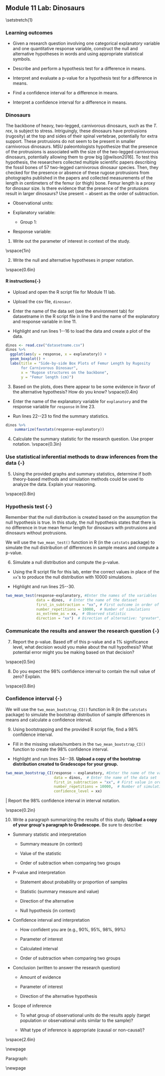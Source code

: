 ## Module 11 Lab: Dinosaurs

\setstretch{1}


### Learning outcomes

* Given a research question involving one categorical explanatory variable and one quantitative response variable, construct the null and alternative hypotheses
  in words and using appropriate statistical symbols.

* Describe and perform a hypothesis test for a difference in means.

* Interpret and evaluate a p-value for a hypothesis test for a difference in means.

* Find a confidence interval for a difference in means.

* Interpret a confidence interval for a difference in means.

### Dinosaurs

The backbone of heavy, two-legged, carnivorous dinosaurs, such as the *T. rex*, is subject to stress. Intriguingly, these dinosaurs have protrusions (rugosity) at the top and sides of their spinal vertebrae, potentially for extra support. These protrusions do not seem to be present in smaller carnivorous dinosaurs. MSU paleontologists hypothesize that the presence of the protrusions is associated with the size of the two-legged carnivorous dinosaurs, potentially allowing them to grow big [@wilson2016]. To test this hypothesis, the researchers collected multiple scientific papers describing the fossil bones of 57 two-legged carnivorous dinosaur species. Then, they checked for the presence or absence of these rugose protrusions from photographs published in the papers and collected measurements of the length in centimeters of the femur (or thigh) bone. Femur length is a proxy for dinosaur size. Is there evidence that the presence of the protusions result in larger dinosaurs?  Use present $-$ absent as the order of subtraction.

* Observational units:

* Explanatory variable:

    * Group 1:

* Response variable:

1.  Write out the parameter of interest in context of the study.

\vspace{1in}

2.  Write the null and alternative hypotheses in proper notation.

\vspace{0.6in}

#### R instructions{-}

* Upload and open the R script file for Module 11 lab. 

* Upload the csv file, `dinosaur`. 

* Enter the name of the data set (see the environment tab) for datasetname in the R script file in line 9 and the name of the explanatory and response variable in line 11. 

* Highlight and run lines 1--16 to load the data and create a plot of the data. 


``` r
dinos <- read.csv("datasetname.csv")
dinos %>%
  ggplot(aes(y = response, x = explanatory)) +
  geom_boxplot() +
  labs(title = "Side-by-side Box Plots of Femur Length by Rugosity
       for Carnivorous Dinosaur",
       x = "Rugose structures on the backbone",
       y = "Femur length (cm)")
```

3. Based on the plots, does there appear to be some evidence in favor of the alternative hypothesis?  How do you know?
\vspace{0.4in}

* Enter the name of the explanatory variable for `explanatory` and the response variable for `response` in line 23.  

* Run lines 22--23 to find the summary statistics.


``` r
dinos %>% 
    summarize(favstats(response~explanatory))
```


4.  Calculate the summary statistic for the research question. Use proper notation.
\vspace{0.3in}

### Use statistical inferential methods to draw inferences from the data {-}

5.  Using the provided graphs and summary statistics, determine if both theory-based methods and simulation methods could be used to analyze the data.  Explain your reasoning.

\vspace{0.8in}

### Hypothesis test {-}

Remember that the null distribution is created based on the assumption the null hypothesis is true.  In this study, the null hypothesis states that there is no difference in true mean femur length for dinosaurs with protrusions and dinosaurs without protrusions.

We will use the `two_mean_test()` function in R (in the `catstats` package) to simulate the null distribution of differences in sample means and compute a p-value. 

6.  Simulate a null distribution and compute the p-value. 

* Using the R script file for this lab, enter the correct values in place of the `xx`'s to produce the null distribution with 10000 simulations.  

* Highlight and run lines 25--30.  


``` r
two_mean_test(response~explanatory, #Enter the names of the variables
              data = dinos,  # Enter the name of the dataset
              first_in_subtraction = "xx", # First outcome in order of subtraction
              number_repetitions = 10000,  # Number of simulations
              as_extreme_as = xx,  # Observed statistic
              direction = "xx")  # Direction of alternative: "greater", "less", or "two-sided"
```

### Communicate the results and answer the research question {-}

7.  Report the p-value. Based off of this p-value and a 1% significance level, what decision would you make about the null hypothesis?  What potential error might you be making based on that decision?

\vspace{0.5in}

8. Do you expect the 98\% confidence interval to contain the null value of zero?  Explain.

\vspace{0.8in}

### Confidence interval {-}

We will use the `two_mean_bootstrap_CI()` function in R (in the `catstats` package) to simulate the bootstrap distribution of sample differences in means and calculate a confidence interval. 

9. Using bootstrapping and the provided R script file, find a 98\% confidence interval. 

* Fill in the missing values/numbers in the `two_mean_bootstrap_CI()` function to create the 98\% confidence interval.  

* Highlight and run lines 34--38. **Upload a copy of the bootstrap distribution created to Gradescope for your group.** 


``` r
two_mean_bootstrap_CI(response ~ explanatory, #Enter the name of the variables
                      data = dinos,  # Enter the name of the data set
                      first_in_subtraction = "xx", # First value in order of subtraction
                      number_repetitions = 10000,  # Number of simulations
                      confidence_level = xx)
```

|        Report the 98\% confidence interval in interval notation.

\vspace{0.2in}

10.  Write a paragraph summarizing the results of this study.  **Upload a copy of your group's paragraph to Gradescope.** Be sure to describe:

* Summary statistic and interpretation

    * Summary measure (in context)
    
    * Value of the statistic 
    
    * Order of subtraction when comparing two groups

* P-value and interpretation

    * Statement about probability or proportion of samples
    
    * Statistic (summary measure and value)
    
    * Direction of the alternative 
    
    * Null hypothesis (in context) 

* Confidence interval and interpretation

    * How confident you are (e.g., 90%, 95%, 98%, 99%)
    
    * Parameter of interest
    
    * Calculated interval
    
    * Order of subtraction when comparing two groups


* Conclusion (written to answer the research question)

    * Amount of evidence
    
    * Parameter of interest 
    
    * Direction of the alternative hypothesis

* Scope of inference

    * To what group of observational units do the results apply (target population or observational units similar to the sample)?
	
    * What type of inference is appropriate (causal or non-causal)?

\vspace{2.6in}

\newpage

Paragraph:

\newpage
